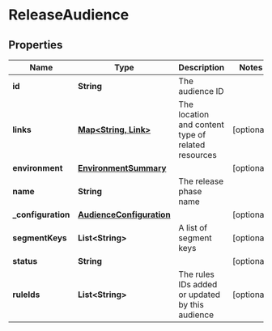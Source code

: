 

# ReleaseAudience


## Properties

| Name | Type | Description | Notes |
|------------ | ------------- | ------------- | -------------|
|**id** | **String** | The audience ID |  |
|**links** | [**Map&lt;String, Link&gt;**](Link.md) | The location and content type of related resources |  [optional] |
|**environment** | [**EnvironmentSummary**](EnvironmentSummary.md) |  |  [optional] |
|**name** | **String** | The release phase name |  |
|**_configuration** | [**AudienceConfiguration**](AudienceConfiguration.md) |  |  [optional] |
|**segmentKeys** | **List&lt;String&gt;** | A list of segment keys |  [optional] |
|**status** | **String** |  |  [optional] |
|**ruleIds** | **List&lt;String&gt;** | The rules IDs added or updated by this audience |  [optional] |



